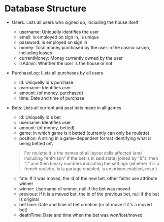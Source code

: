 # Database Structure

+ Users: Lists all users who signed up, including the house itself
    + username: Uniquelly identifies the user
    + email: Is employed on sign in, is unique
    + password: Is employed on sign in
    + money: Total money purchased by the user in the casino casino, including losses
    + currentMoney: Money currently owned by the user
    + isAdmin: Whether the user is the house or not

+ PurchaseLog: Lists all purchases by all users
    + id: Uniquelly id's purchase
    + username: Identifies user
    + amount: (of money, purchased)
    + time: Date and time of purchase

+ Bets: Lists all current and past bets made in all games
    + id: Uniquelly id's bet
    + username: Identifies user
    + amount: (of money, betted)
    + game: In which game is it betted (currently can only be roulette)
    + position: A string in a game-dependent format identifying what is being betted on\
    > For roulette it is the names of all layout cells affected (and including "enPrison" if the bet is in said state) joined by "&"s, then "|" and then binary numbers indicating the settings (whether it is a french roulette, is la partage enabled, is en prison enabled, resp.)
    + fate: If it was moved, the id of the new bet, other faiths use attribute winner
    + winner: Username of winner, null if the bet was moved
    + previous: If it is a moved bet, the id of the previous bet, null if the bet is original
    + betTime: Date and time of bet creation (or of move if it's a moved bet)
    + deathTime: Date and time when the bet was won/lost/moved
